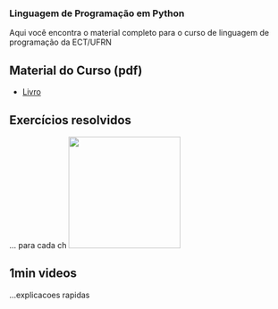 ### Linguagem de Programação em Python

Aqui você encontra o material completo para o curso de linguagem de programação da ECT/UFRN

## Material do Curso (pdf)
  - [Livro](https://github.com/heltonmaia/python-book/blob/main/book.pdf)

## Exercícios resolvidos
... para cada ch 
<img src="https://github.com/heltonmaia/python-book/assets/4681481/3b35a299-ed2b-4359-8df7-df3bb9a28941" width="200">





## 1min videos
...explicacoes rapidas
